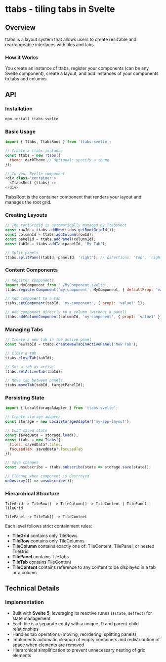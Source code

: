 # ttabs - tiling tabs in Svelte

## Overview

ttabs is a layout system that allows users to create resizable and rearrangeable interfaces with tiles and tabs.

### How it Works

You create an instance of ttabs, register your components (can be any Svelte component), create a layout, and add instances of your components to tabs and columns.

## API

### Installation

```bash
npm install ttabs-svelte
```

### Basic Usage

```javascript
import { Ttabs, TtabsRoot } from 'ttabs-svelte';

// Create a ttabs instance
const ttabs = new Ttabs({
  theme: darkTheme // Optional: specify a theme
});

// In your Svelte component
<div class="container">
  <TtabsRoot {ttabs} />
</div>
```

TtabsRoot is the container component that renders your layout and manages the root grid.

### Creating Layouts

```javascript
// The rootGridId is automatically managed by TtabsRoot
const rowId = ttabs.addRow(ttabs.getRootGridId());
const columnId = ttabs.addColumn(rowId);
const panelId = ttabs.addPanel(columnId);
const tabId = ttabs.addTab(panelId, 'My Tab');

// Split panels
ttabs.splitPanel(tabId, panelId, 'right'); // directions: 'top', 'right', 'bottom', 'left'
```

### Content Components

```javascript
// Register components
import MyComponent from './MyComponent.svelte';
ttabs.registerComponent('my-component', MyComponent, { defaultProp: 'value' });

// Add component to a tab
ttabs.setComponent(tabId, 'my-component', { prop1: 'value1' });

// Add component directly to a column (without a panel)
ttabs.addColumnComponent(columnId, 'my-component', { prop1: 'value1' });
```

### Managing Tabs

```javascript
// Create a new tab in the active panel
const newTabId = ttabs.createNewTabInActivePanel('New Tab');

// Close a tab
ttabs.closeTab(tabId);

// Set a tab as active
ttabs.setActiveTab(tabId);

// Move tab between panels
ttabs.moveTab(tabId, targetPanelId);
```

### Persisting State

```javascript
import { LocalStorageAdapter } from 'ttabs-svelte';

// Create storage adapter
const storage = new LocalStorageAdapter('my-app-layout');

// Load saved state
const savedData = storage.load();
const ttabs = new Ttabs({ 
  tiles: savedData?.tiles,
  focusedTab: savedData?.focusedTab
});

// Save changes
const unsubscribe = ttabs.subscribe(state => storage.save(state));

// Cleanup when component is destroyed
onDestroy(() => unsubscribe());
```

### Hierarchical Structure

```
TileGrid -> TileRow[] -> TileColumn[] -> TileContent | TilePanel | TileGrid

TilePanel -> TileTab[] -> TileContnet
```

Each level follows strict containment rules:
- **TileGrid** contains only TileRows
- **TileRow** contains only TileColumns 
- **TileColumn** contains exactly one of: TileContent, TilePanel, or nested TileGrid
- **TilePanel** contains TileTabs
- **TileTab** contains TileContent
- **TileContent** contains reference to any content to be displayed in a tab or a column

## Technical Details

### Implementation

- Built with **Svelte 5**, leveraging its reactive runes (`$state`, `$effect`) for state management
- Each tile is a separate entity with a unique ID and parent-child relationships
- Handles tab operations (moving, reordering, splitting panels)
- Implements automatic cleanup of empty containers and redistribution of space when elements are removed
- Hierarchical simplification to prevent unnecessary nesting of grid elements